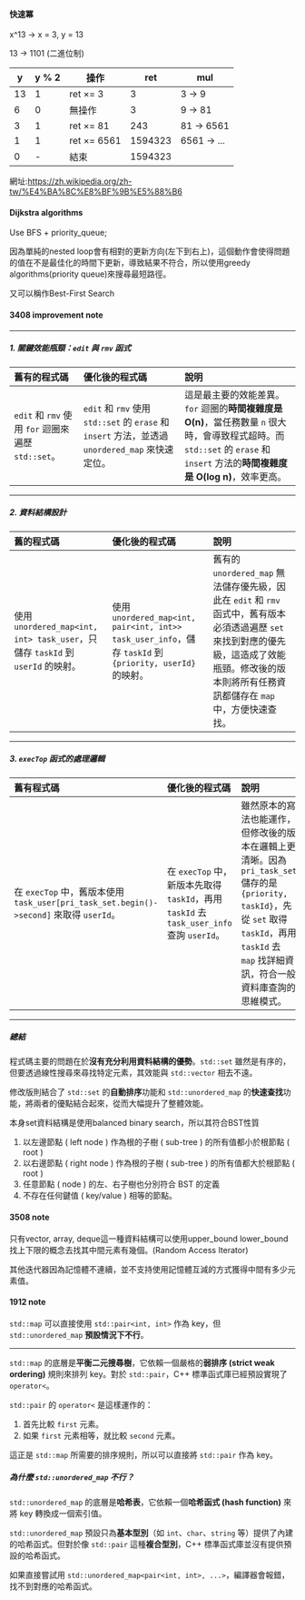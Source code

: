 #### 快速冪

x^13 -> x = 3, y = 13

13 -> 1101 (二進位制)

| y   | y % 2 | 操作              | ret     | mul        |
|-----|--------|---------------------|----------|-------------|
| 13  | 1      | ret ×= 3            | 3        | 3 → 9       |
| 6   | 0      | 無操作              | 3        | 9 → 81      |
| 3   | 1      | ret ×= 81           | 243      | 81 → 6561   |
| 1   | 1      | ret ×= 6561         | 1594323  | 6561 → ...  |
| 0   | -      | 結束                | 1594323  |             |


網址:https://zh.wikipedia.org/zh-tw/%E4%BA%8C%E8%BF%9B%E5%88%B6

#### Dijkstra algorithms
Use BFS + priority_queue;

因為單純的nested loop會有相對的更新方向(左下到右上)，這個動作會使得問題的值在不是最佳化的時間下更新，導致結果不符合，所以使用greedy algorithms(priority queue)來搜尋最短路徑。

又可以稱作Best-First Search

#### 3408 improvement note

---

##### **1. 關鍵效能瓶頸：`edit` 與 `rmv` 函式**

| 舊有的程式碼 | 優化後的程式碼 | 說明 |
| :--- | :--- | :--- |
| `edit` 和 `rmv` 使用 `for` 迴圈來遍歷 `std::set`。 | `edit` 和 `rmv` 使用 `std::set` 的 `erase` 和 `insert` 方法，並透過 `unordered_map` 來快速定位。 | 這是最主要的效能差異。`for` 迴圈的**時間複雜度是 O(n)**，當任務數量 `n` 很大時，會導致程式超時。而 `std::set` 的 `erase` 和 `insert` 方法的**時間複雜度是 O(log n)**，效率更高。|

---

##### **2. 資料結構設計**

| 舊的程式碼 | 優化後的程式碼 | 說明 |
| :--- | :--- | :--- |
| 使用 `unordered_map<int, int> task_user`，只儲存 `taskId` 到 `userId` 的映射。 | 使用 `unordered_map<int, pair<int, int>> task_user_info`，儲存 `taskId` 到 `{priority, userId}` 的映射。 | 舊有的 `unordered_map` 無法儲存優先級，因此在 `edit` 和 `rmv` 函式中，舊有版本必須透過遍歷 `set` 來找到對應的優先級，這造成了效能瓶頸。修改後的版本則將所有任務資訊都儲存在 `map` 中，方便快速查找。|

---

##### **3. `execTop` 函式的處理邏輯**

| 舊有程式碼 | 優化後的程式碼 | 說明 |
| :--- | :--- | :--- |
| 在 `execTop` 中，舊版本使用 `task_user[pri_task_set.begin()->second]` 來取得 `userId`。 | 在 `execTop` 中，新版本先取得 `taskId`，再用 `taskId` 去 `task_user_info` 查詢 `userId`。 | 雖然原本的寫法也能運作，但修改後的版本在邏輯上更清晰。因為 `pri_task_set` 儲存的是 `{priority, taskId}`，先從 `set` 取得 `taskId`，再用 `taskId` 去 `map` 找詳細資訊，符合一般資料庫查詢的思維模式。|

---

##### **總結**

程式碼主要的問題在於**沒有充分利用資料結構的優勢**。`std::set` 雖然是有序的，但要透過線性搜尋來尋找特定元素，其效能與 `std::vector` 相去不遠。

修改版則結合了 `std::set` 的**自動排序**功能和 `std::unordered_map` 的**快速查找**功能，將兩者的優點結合起來，從而大幅提升了整體效能。

本身set資料結構是使用balanced binary search，所以其符合BST性質

1. 以左邊節點 ( left node ) 作為根的子樹 ( sub-tree ) 的所有值都小於根節點 ( root )
2.  以右邊節點 ( right node ) 作為根的子樹 ( sub-tree ) 的所有值都大於根節點 ( root )
3.  任意節點 ( node ) 的左、右子樹也分別符合 BST 的定義
4.  不存在任何鍵值 ( key/value ) 相等的節點。

#### 3508 note

只有vector, array, deque這一種資料結構可以使用upper_bound lower_bound找上下限的概念去找其中間元素有幾個。(Random Access Iterator)

其他迭代器因為記憶體不連續，並不支持使用記憶體互減的方式獲得中間有多少元素值。

#### 1912 note

`std::map` 可以直接使用 `std::pair<int, int>` 作為 key，但 `std::unordered_map` **預設情況下不行**。

-----
`std::map` 的底層是**平衡二元搜尋樹**，它依賴一個嚴格的**弱排序 (strict weak ordering)** 規則來排列 key。對於 `std::pair`，C++ 標準函式庫已經預設實現了 `operator<`。

`std::pair` 的 `operator<` 是這樣運作的：

1.  首先比較 `first` 元素。
2.  如果 `first` 元素相等，就比較 `second` 元素。

這正是 `std::map` 所需要的排序規則，所以可以直接將 `std::pair` 作為 key。

##### **為什麼 `std::unordered_map` 不行？**

`std::unordered_map` 的底層是**哈希表**，它依賴一個**哈希函式 (hash function)** 來將 key 轉換成一個索引值。

`std::unordered_map` 預設只為**基本型別**（如 `int`、`char`、`string` 等）提供了內建的哈希函式。但對於像 `std::pair` 這種**複合型別**，C++ 標準函式庫並沒有提供預設的哈希函式。

如果直接嘗試用 `std::unordered_map<pair<int, int>, ...>`，編譯器會報錯，找不到對應的哈希函式。


